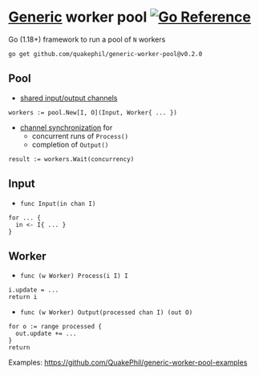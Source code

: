 # [Generic](https://gobyexample.com/generics) worker pool [![Go Reference](https://pkg.go.dev/badge/github.com/quakephil/generic-worker-pool.svg)](https://pkg.go.dev/github.com/quakephil/generic-worker-pool)

Go (1.18+) framework to run a pool of `N` workers
```
go get github.com/quakephil/generic-worker-pool@v0.2.0
```

## Pool
* [shared input/output channels](https://gobyexample.com/worker-pools)
```
workers := pool.New[I, O](Input, Worker{ ... })
```
* [channel synchronization](https://gobyexample.com/channel-synchronization) for
  * concurrent runs of `Process()`
  * completion of `Output()`
```
result := workers.Wait(concurrency)
```

## Input
* `func Input(in chan I)`
```
for ... {
  in <- I{ ... }
}
```

## Worker
* `func (w Worker) Process(i I) I`
```
i.update = ...
return i
```
* `func (w Worker) Output(processed chan I) (out O)`
```
for o := range processed {
  out.update += ...
}
return
```

Examples: https://github.com/QuakePhil/generic-worker-pool-examples
